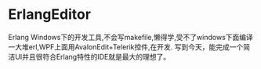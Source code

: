 ErlangEditor
============

Erlang Windows下的开发工具,不会写makefile,懒得学,受不了windows下面编译一大堆erl,WPF上面用AvalonEdit+Telerik控件,在开发.
写到今天，能完成一个简洁UI并且很符合Erlang特性的IDE就是最大的理想了。

